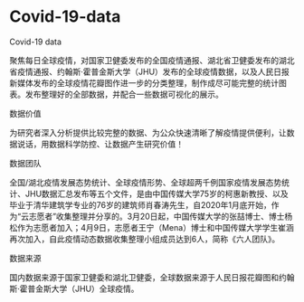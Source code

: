 # Covid-19-data
Covid-19 data

聚焦每日全球疫情，对国家卫健委发布的全国疫情通报、湖北省卫健委发布的湖北省疫情通报、约翰斯·霍普金斯大学（JHU）发布的全球疫情数据，以及人民日报新媒体发布的全球疫情花瓣图作进一步的分类整理，制作成尽可能完整的统计图表。发布整理好的全部数据，并配合一些数据可视化的展示。

数据价值

为研究者深入分析提供比较完整的数据、为公众快速清晰了解疫情提供便利，让数据说话，用数据科学防控、让数据产生研究价值！

数据团队

全国/湖北疫情发展态势统计、全球疫情形势、全球超两千例国家疫情发展态势统计、JHU数据汇总发布等五个文件，是由中国传媒大学75岁的柯惠新教授、以及毕业于清华建筑学专业的76岁的建筑师肖春涛先生，自2020年1月底开始，作为“云志愿者”收集整理并分享的。3月20日起，中国传媒大学的张喆博士、博士杨松作为志愿者加入；4月9日，志愿者王宁（Mena）博士和中国传媒大学学生崔涵再次加入，自此疫情动态数据收集整理小组成员达到6人，简称《六人团队》。

数据来源

国内数据来源于国家卫健委和湖北卫健委，全球数据来源于人民日报花瓣图和约翰斯·霍普金斯大学（JHU）全球疫情。
